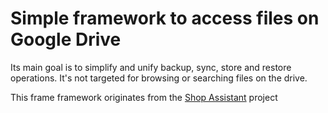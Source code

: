 # Simple framework to access files on Google Drive

Its main goal is to simplify and unify backup, sync, store and restore operations. It's not targeted for browsing or searching files on the drive.

This frame framework originates from the [Shop Assistant](https://play.google.com/store/apps/details?id=pnapp.productivity.store) project
